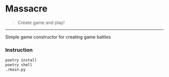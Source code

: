# Massacre
> Create game and play!
___

Simple game constructor for creating game battles



### Instruction

```bash
poetry install
poetry shell
./main.py
```